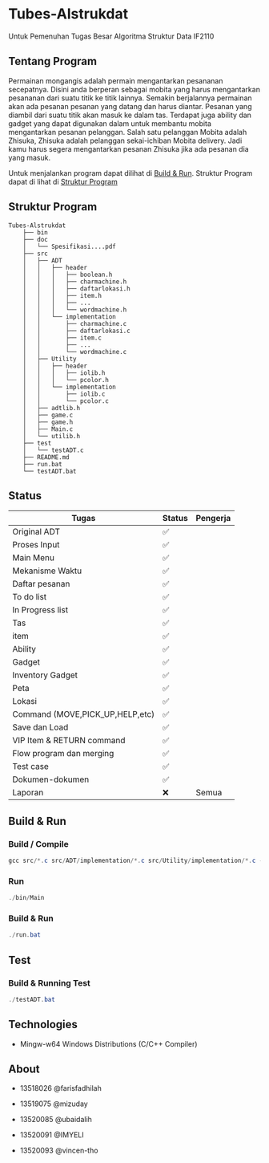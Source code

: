 # Tubes-Alstrukdat

Untuk Pemenuhan Tugas Besar Algoritma Struktur Data IF2110

## Tentang Program

Permainan mongangis adalah permain mengantarkan pesananan secepatnya. Disini anda berperan sebagai mobita yang harus mengantarkan pesananan dari suatu titik ke titik lainnya. Semakin berjalannya permainan akan ada pesanan pesanan yang datang dan harus diantar. Pesanan yang diambil dari suatu titik akan masuk ke dalam tas. Terdapat juga ability dan gadget yang dapat digunakan dalam untuk membantu mobita mengantarkan pesanan pelanggan. Salah satu pelanggan Mobita adalah Zhisuka, Zhisuka adalah pelanggan sekai-ichiban Mobita delivery. Jadi kamu harus segera mengantarkan pesanan Zhisuka jika ada pesanan dia yang masuk.


Untuk menjalankan program dapat dilihat di [Build & Run](#Build-&-Run). Struktur Program dapat di lihat di [Struktur Program](#Struktur-Program)

## Struktur Program

```
Tubes-Alstrukdat
    ├── bin
    ├── doc
    │   └── Spesifikasi....pdf
    ├── src
    │   ├── ADT
    │   │   ├── header
    │   │   │   ├── boolean.h
    │   │   │   ├── charmachine.h
    │   │   │   ├── daftarlokasi.h       
    │   │   │   ├── item.h
    │   │   │   ├── ...
    │   │   │   └── wordmachine.h
    │   │   └── implementation         
    │   │       ├── charmachine.c
    │   │       ├── daftarlokasi.c       
    │   │       ├── item.c
    │   │       ├── ...
    │   │       └── wordmachine.c
    │   ├── Utility
    │   │   ├── header
    │   │   │   ├── iolib.h
    │   │   │   └── pcolor.h
    │   │   └── implementation
    │   │       ├── iolib.c
    │   │       └── pcolor.c
    │   ├── adtlib.h
    │   ├── game.c
    │   ├── game.h
    │   ├── Main.c
    │   └── utilib.h
    ├── test
    │   └── testADT.c
    ├── README.md
    ├── run.bat
    └── testADT.bat
```


## Status                             

|   Tugas           | Status   |   Pengerja         | 
|---                 |---          |---             |
|   Original ADT     | ✅         |                 | 
|   Proses Input     | ✅         |                 | 
|   Main Menu        | ✅         |                 | 
|   Mekanisme Waktu  | ✅         |                 |
|   Daftar pesanan   | ✅         |                 |
|   To do list       | ✅         |                 | 
|   In Progress list | ✅         |                 | 
|   Tas              | ✅         |                 | 
|   item             | ✅         |                 | 
|   Ability          | ✅         |                 | 
|   Gadget           | ✅         |                 | 
|   Inventory Gadget | ✅         |                 | 
|   Peta             | ✅         |                 | 
|   Lokasi           | ✅         |                 | 
|   Command (MOVE,PICK_UP,HELP,etc) | ✅        |              | 
|   Save dan Load    | ✅         |                    | 
|   VIP Item & RETURN command  | ✅         |                    | 
|   Flow program dan merging   | ✅         |                    |
|   Test case        | ✅         |                 | 
|   Dokumen-dokumen  | ✅         |                 | 
|   Laporan          | ❌         |   Semua              | 

## Build & Run

### Build / Compile
```powershell
gcc src/*.c src/ADT/implementation/*.c src/Utility/implementation/*.c -o bin/Main
```
### Run
```powershell
./bin/Main
```
### Build & Run
```powershell
./run.bat
```

## Test
### Build & Running Test
```powershell
./testADT.bat
```

## Technologies

- Mingw-w64 Windows Distributions (C/C++ Compiler)

## About

- 13518026 @farisfadhilah

- 13519075 @mizuday

- 13520085 @ubaidalih

- 13520091 @IMYELI

- 13520093 @vincen-tho